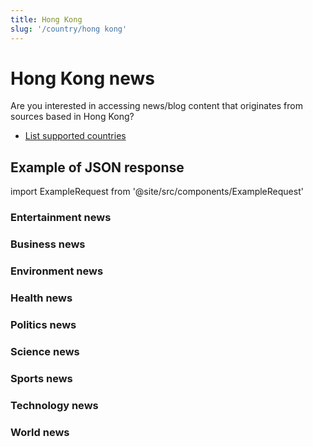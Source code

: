 ```yaml
---
title: Hong Kong
slug: '/country/hong kong'
---
```


# Hong Kong news

Are you interested in accessing news/blog content that originates from sources based in Hong Kong?

- [List supported countries](/get-articles/countries)

## Example of JSON response

import ExampleRequest from '@site/src/components/ExampleRequest'

### Entertainment news
<ExampleRequest url="https://apitube.io/v1/news/articles?limit=2&category=news/Arts_and_Entertainment&country=hk"></ExampleRequest>

### Business news
<ExampleRequest url="https://apitube.io/v1/news/articles?limit=2&category=news/Business&country=hk"></ExampleRequest>

### Environment news
<ExampleRequest url="https://apitube.io/v1/news/articles?limit=2&category=news/Environment&country=hk"></ExampleRequest>

### Health news
<ExampleRequest url="https://apitube.io/v1/news/articles?limit=2&category=news/Health&country=hk"></ExampleRequest>

### Politics news
<ExampleRequest url="https://apitube.io/v1/news/articles?limit=2&category=news/Politics&country=hk"></ExampleRequest>

### Science news
<ExampleRequest url="https://apitube.io/v1/news/articles?limit=2&category=news/Science&country=hk"></ExampleRequest>

### Sports news
<ExampleRequest url="https://apitube.io/v1/news/articles?limit=2&category=news/Sports&country=hk"></ExampleRequest>

### Technology news
<ExampleRequest url="https://apitube.io/v1/news/articles?limit=2&category=news/Technology&country=hk"></ExampleRequest>

### World news
<ExampleRequest url="https://apitube.io/v1/news/articles?limit=2&category=news/World&country=hk"></ExampleRequest>
